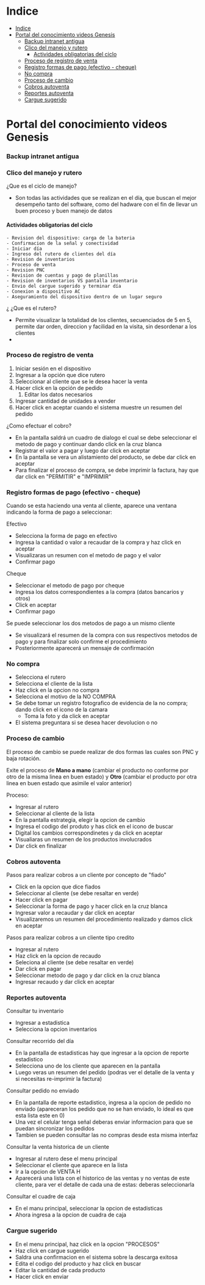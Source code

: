 # Indice
- [Indice](#indice)
- [Portal del conocimiento videos Genesis](#portal-del-conocimiento-videos-genesis)
    - [Backup intranet antigua](#backup-intranet-antigua)
    - [Clico del manejo y rutero](#clico-del-manejo-y-rutero)
      - [Actividades obligatorias del ciclo](#actividades-obligatorias-del-ciclo)
    - [Proceso de registro de venta](#proceso-de-registro-de-venta)
    - [Registro formas de pago (efectivo - cheque)](#registro-formas-de-pago-efectivo---cheque)
    - [No compra](#no-compra)
    - [Proceso de cambio](#proceso-de-cambio)
    - [Cobros autoventa](#cobros-autoventa)
    - [Reportes autoventa](#reportes-autoventa)
    - [Cargue sugerido](#cargue-sugerido)


# Portal del conocimiento videos Genesis
### Backup intranet antigua

### Clico del manejo y rutero 
¿Que es el ciclo de manejo?
- Son todas las actividades que se realizan en el día, que buscan el mejor desempeño tanto del software, como del hadware con el fin de llevar un buen proceso y buen manejo de datos

#### Actividades obligatorias del ciclo 
    - Revision del dispositivo: carga de la bateria
    - Confirmacion de la señal y conectividad
    - Iniciar día
    - Ingreso del rutero de clientes del día
    - Revision de inventarios
    - Proceso de venta
    - Revision PNC
    - Revision de cuentas y pago de planillas
    - Revision de inventarios VS pantalla inventario
    - Envio del cargue sugerido y terminar día
    - Conexion a dispositivo AC
    - Aseguramiento del dispositivo dentro de un lugar seguro
¿
¿Que es el rutero?
- Permite visualizar la totalidad de los clientes, secuenciados de 5 en 5, permite dar orden, direccion y facilidad en la visita, sin desordenar a los clientes
- 
### Proceso de registro de venta
  1. Iniciar sesión en el dispositivo
  2. Ingresar a la opción que dice rutero
  3. Seleccionar al cliente que se le desea hacer la venta
  4. Hacer click en la opción de pedido
     1. Editar los datos necesarios
  5. Ingresar cantidad de unidades a vender
  6. Hacer click en aceptar cuando el sistema muestre un resumen del pedido

¿Como efectuar el cobro?
- En la pantalla saldrá un cuadro de dialogo el cual se debe seleccionar el metodo de pago y continuar dando click en la cruz blanca
- Registrar el valor a pagar y luego dar click en aceptar
- En la pantalla se vera un alistamiento del producto, se debe dar click en aceptar
- Para finalizar el proceso de compra, se debe imprimir la factura, hay que dar click en "PERMITIR" e "IMPRIMIR"

### Registro formas de pago (efectivo - cheque)

Cuando se esta haciendo una venta al cliente, aparece una ventana indicando la forma de pago a seleccionar:

Efectivo
- Selecciona la forma de pago en efectivo
- Ingresa la cantidad o valor a recaudar de la compra y haz click en aceptar
- Visualizaras un resumen con el metodo de pago y el valor
- Confirmar pago

Cheque
- Seleccionar el metodo de pago por cheque
- Ingresa los datos correspondientes a la compra (datos bancarios y otros)
- Click en aceptar
- Confirmar pago

Se puede seleccionar los dos metodos de pago a un mismo cliente

- Se visualizará el resumen de la compra con sus respectivos metodos de pago y para finalizar solo confirme el procedimiento
- Posteriormente aparecerá un mensaje de confirmación

### No compra
- Selecciona el rutero
- Selecciona el cliente de la lista
- Haz click en la opcion no compra
- Selecciona el motivo de la NO COMPRA
- Se debe tomar un registro fotografico de evidencia de la no compra; dando click en el icono de la camara
  - Toma la foto y da click en aceptar
- El sistema preguntara si se desea hacer devolucion o no 

### Proceso de cambio 
El proceso de cambio se puede realizar de dos formas las cuales son PNC y baja rotación.

Exite el proceso de **Mano a mano** (cambiar el producto no conforme por otro de la misma linea en buen estado) y **Otro** (cambiar el producto por otra linea en buen estado que asimile el valor anterior)

Proceso:
- Ingresar al rutero
- Seleccionar al cliente de la lista
- En la pantalla estrategia, elegir la opcion de cambio
- Ingresa el codigo del produto y has click en el icono de buscar
- Digital los cambios correspondinetes y da click en aceptar
- Visualiaras un resumen de los productos involucrados
- Dar click en finalizar

### Cobros autoventa

Pasos para realizar cobros a un cliente por concepto de "fiado"
- Click en la opcion que dice fiados
- Seleccionar al cliente (se debe resaltar en verde)
- Hacer click en pagar
- Seleccionar la forma de pago y hacer click en la cruz blanca
- Ingresar valor a recaudar y dar click en aceptar
- Visualizaremos un resumen del procedimiento realizado y damos click en aceptar

Pasos para realizar cobros a un cliente tipo credito
- Ingresar al rutero
- Haz click en la opcion de recaudo
- Seleciona al cliente (se debe resaltar en verde)
- Dar click en pagar
- Seleccionar metodo de pago y dar click en la cruz blanca
- Ingresar recaudo y dar click en aceptar

### Reportes autoventa

Consultar tu inventario
- Ingresar a estadistica
- Selecciona la opcion inventarios

Consultar recorrido del día

- En la pantalla de estadisticas hay que ingresar a la opcion de reporte estadistico
- Selecciona uno de los cliente que aparecen en la pantalla
- Luego veras un resumen del pedido (podras ver el detalle de la venta y si necesitas re-imprimir la factura)

Consultar pedido no enviado
- En la pantalla de reporte estadistico, ingresa a la opcion de pedido no enviado (apareceran los pedido que no se han enviado, lo ideal es que esta lista este en 0)
- Una vez el celular tenga señal deberas enviar informacion para que se puedan sincronizar los pedidos
- Tambien se pueden consultar las no compras desde esta misma interfaz

Consultar la venta historica de un cliente
- Ingresar al rutero dese el menu principal
- Seleccionar el cliente que aparece en la lista
- Ir a la opcion de VENTA H 
- Aparecerá una lista con el historico de las ventas y no ventas de este cliente, para ver el detalle de cada una de estas: deberas seleccionarla

Consultar el cuadre de caja
- En el manu principal, seleccionar la opcion de estadisticas
- Ahora ingresa a la opcion de cuadra de caja

### Cargue sugerido
- En el menu principal, haz click en la opcion "PROCESOS"
- Haz click en cargue sugerido
- Saldra una confirmacion en el sistema sobre la descarga exitosa
- Edita el codigo del producto y haz click en buscar
- Editar la cantidad de cada producto
- Hacer click en enviar